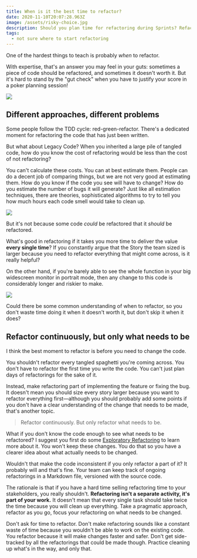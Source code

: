 ```yaml
---
title: When is it the best time to refactor?
date: 2020-11-10T20:07:28.963Z
image: /assets/risky-choice.jpg
description: Should you plan time for refactoring during Sprints? Refactor before you release new features? After? Here's my suggestion…
tags:
  - not sure where to start refactoring
---
```


One of the hardest things to teach is probably _when_ to refactor.

With expertise, that's an answer you may feel in your guts: sometimes a piece of code should be refactored, and sometimes it doesn't worth it. But it's hard to stand by the "gut check" when you have to justify your score in a poker planning session!

![](/assets/risky-choice.jpg)

## Different approaches, different problems

Some people follow the TDD cycle: red-green-refactor. There's a dedicated moment for refactoring the code that has just been written.

But what about Legacy Code? When you inherited a large pile of tangled code, how do you know the cost of refactoring would be less than the cost of not refactoring?

You can't calculate these costs. You can at best estimate them. People can do a decent job of comparing things, but we are not very good at estimating them. How do you know if the code you see will have to change? How do you estimate the number of bugs it will generate? Just like all estimation techniques, there are theories, sophisticated algorithms to try to tell you how much hours each code smell would take to clean up.

![](./code-climate-estimation.png)

But it's not because some code _could_ be refactored that it _should_ be refactored.

What's good in refactoring if it takes you more time to deliver the value **every single time**? If you constantly argue that the Story the team sized is larger because you need to refactor everything that might come across, is it really helpful?

On the other hand, if you're barely able to see the whole function in your big widescreen monitor in portrait mode, then any change to this code is considerably longer and riskier to make.

![](./changing-legacy-code.gif)

Could there be some common understanding of when to refactor, so you don't waste time doing it when it doesn't worth it, but don't skip it when it does?

## Refactor continuously, but only what needs to be

I think the best moment to refactor is before you need to change the code.

You shouldn't refactor every tangled spaghetti you're coming across. You don't have to refactor the first time you write the code. You can't just plan days of refactorings for the sake of it.

Instead, make refactoring part of implementing the feature or fixing the bug. It doesn't mean you should size every story larger because you want to refactor everything first—although you should probably add some points if you don't have a clear understanding of the change that needs to be made, that's another topic.

> Refactor continuously. But only refactor what needs to be.

What if you don't know the code enough to see what needs to be refactored? I suggest you first do some [Exploratory Refactoring](https://understandlegacycode.com/blog/demine-codebase-with-exploratory-refactoring) to learn more about it. You won't keep these changes. You do that so you have a clearer idea about what actually needs to be changed.

Wouldn't that make the code inconsistent if you only refactor a part of it? It probably will and that's fine. Your team can keep track of ongoing refactorings in a Markdown file, versioned with the source code.

The rationale is that if you have a hard time selling refactoring time to your stakeholders, you really shouldn't. **Refactoring isn't a separate activity, it's part of your work.** It doesn't mean that every single task should take twice the time because you will clean up everything. Take a pragmatic approach, refactor as you go, focus your refactoring on what needs to be changed.

Don't ask for time to refactor. Don't make refactoring sounds like a constant waste of time because you wouldn't be able to work on the existing code. You refactor because it will make changes faster and safer. Don't get side-tracked by all the refactorings that could be made though. Practice cleaning up what's in the way, and only that.
